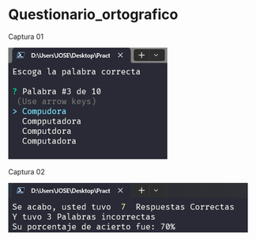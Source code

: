 # Questionario_ortografico

Captura 01

![Imagen 01](https://raw.githubusercontent.com/JovaniSegura/Questionario_ortografico/main/img/01.PNG?token=GHSAT0AAAAAACIDHIL3F34NOXDWZV2EPTX6ZJX3Z5A)

Captura 02

![Imagen 02](https://raw.githubusercontent.com/JovaniSegura/Questionario_ortografico/main/img/02.PNG?token=GHSAT0AAAAAACIDHIL23QG7OUD75JBQRQYYZJX32GA)
